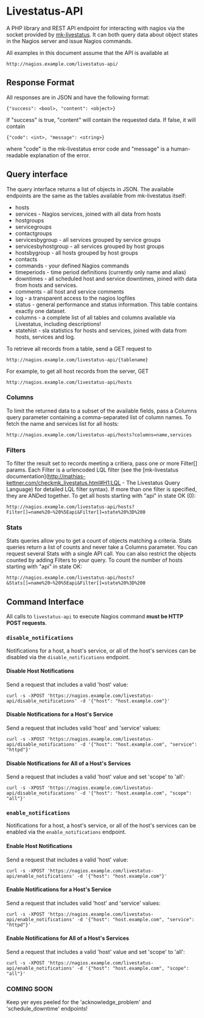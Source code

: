 # Livestatus-API

A PHP library and REST API endpoint for interacting with nagios via the socket
provided by [mk-livestatus](http://mathias-kettner.com/checkmk_livestatus.html). It can both query data about object states in the
Nagios server and issue Nagios commands.

All examples in this document assume that the API is available at

    http://nagios.example.com/livestatus-api/

## Response Format

All responses are in JSON and have the following format:

    {"success": <bool>, "content": <object>}

If "success" is true, "content" will contain the requested data. If false, it
will contain

    {"code": <int>, "message": <string>}

where "code" is the mk-livestatus error code and "message" is a human-readable
explanation of the error.

## Query interface

The query interface returns a list of objects in JSON. The available endpoints are
the same as the tables available from mk-livestatus itself:

* hosts
* services - Nagios services, joined with all data from hosts
* hostgroups
* servicegroups
* contactgroups
* servicesbygroup - all services grouped by service groups
* servicesbyhostgroup - all services grouped by host groups
* hostsbygroup - all hosts grouped by host groups
* contacts
* commands - your defined Nagios commands
* timeperiods - time period definitions (currently only name and alias)
* downtimes - all scheduled host and service downtimes, joined with data from hosts and services.
* comments - all host and service comments
* log - a transparent access to the nagios logfiles
* status - general performance and status information. This table contains exactly one dataset.
* columns - a complete list of all tables and columns available via Livestatus, including descriptions!
* statehist -  sla statistics for hosts and services, joined with data from hosts, services and log.


To retrieve all records from a table, send a GET request to

    http://nagios.example.com/livestatus-api/{tablename}

For example, to get all host records from the server, GET

    http://nagios.example.com/livestatus-api/hosts

### Columns

To limit the returned data to a subset of the available fields, pass a Columns
query parameter containing a comma-separated list of column names. To fetch the
name and services list for all hosts:

    http://nagios.example.com/livestatus-api/hosts?columns=name,services

### Filters

To filter the result set to records meeting a critiera, pass one or more
Filter[] params. Each Filter is a urlencoded LQL filter (see the [mk-livestatus
documentation](http://mathias-kettner.com/checkmk_livestatus.html#H1:LQL - The Livestatus Query Language) 
for detailed LQL filter syntax). If more than one filter is specified, they are 
ANDed together. To get all hosts starting with "api" in state OK (0):

    http://nagios.example.com/livestatus-api/hosts?Filter[]=name%20~%20%5Eapi&Filter[]=state%20%3D%200

### Stats

Stats queries allow you to get a count of objects matching a criteria. Stats
queries return a list of counts and never take a Columns parameter. You can
request several Stats with a single API call. You can also restrict the objects
counted by adding Filters to your query. To count the number of hosts starting
with "api" in state OK:

    http://nagios.example.com/livestatus-api/hosts?&Stats[]=name%20~%20%5Eapi&Filter[]=state%20%3D%200
    
## Command Interface

All calls to ``livestatus-api`` to execute Nagios command **must be HTTP POST requests**.

### ``disable_notifications``

Notifications for a host, a host's service, or all of the host's services can be disabled via the ``disable_notifications`` endpoint.

#### Disable Host Notifications

Send a request that includes a valid 'host' value:

    curl -s -XPOST 'https://nagios.example.com/livestatus-api/disable_notifications' -d '{"host": "host.example.com"}'

#### Disable Notifications for a Host's Service

Send a request that includes valid 'host' and 'service' values:

    curl -s -XPOST 'https://nagios.example.com/livestatus-api/disable_notifications' -d '{"host": "host.example.com", "service": "httpd"}'

#### Disable Notifications for All of a Host's Services

Send a request that includes a valid 'host' value and set 'scope' to 'all':

    curl -s -XPOST 'https://nagios.example.com/livestatus-api/disable_notifications' -d '{"host": "host.example.com", "scope": "all"}'

### ``enable_notifications``

Notifications for a host, a host's service, or all of the host's services can be enabled via the ``enable_notifications`` endpoint.

#### Enable Host Notifications

Send a request that includes a valid 'host' value:

    curl -s -XPOST 'https://nagios.example.com/livestatus-api/enable_notifications' -d '{"host": "host.example.com"}'

#### Enable Notifications for a Host's Service

Send a request that includes valid 'host' and 'service' values:

    curl -s -XPOST 'https://nagios.example.com/livestatus-api/enable_notifications' -d '{"host": "host.example.com", "service": "httpd"}'

#### Enable Notifications for All of a Host's Services

Send a request that includes a valid 'host' value and set 'scope' to 'all':

    curl -s -XPOST 'https://nagios.example.com/livestatus-api/enable_notifications' -d '{"host": "host.example.com", "scope": "all"}'

### COMING SOON

Keep yer eyes peeled for the 'acknowledge_problem' and 'schedule_downtime' endpoints!
